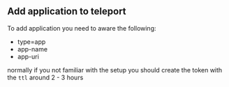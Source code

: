 ## Add application to teleport

To add application you need to aware the following:

- type=app
- app-name
- app-uri

normally if you not familiar with the setup you should create the token with the `ttl` around 2 - 3 hours

